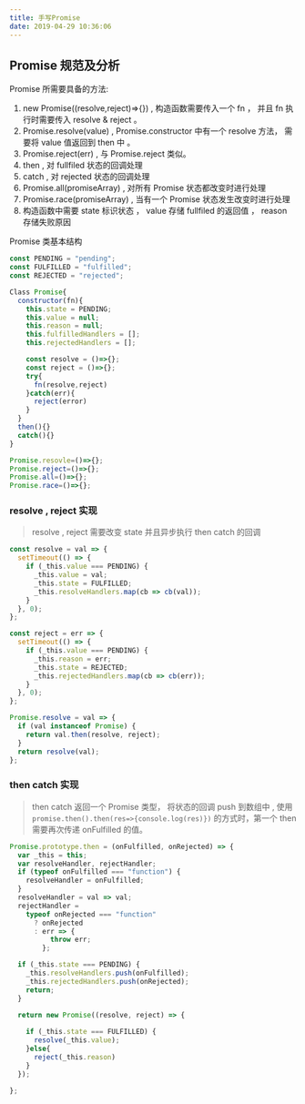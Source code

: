 ```yaml
---
title: 手写Promise
date: 2019-04-29 10:36:06
---
```


## Promise 规范及分析

Promise 所需要具备的方法:

1. new Promise((resolve,reject)=>{}) , 构造函数需要传入一个 fn ， 并且 fn 执行时需要传入 resolve & reject 。
2. Promise.resolve(value) , Promise.constructor 中有一个 resolve 方法， 需要将 value 值返回到 then 中 。
3. Promise.reject(err) , 与 Promise.reject 类似。
4. then , 对 fullfiled 状态的回调处理
5. catch , 对 rejected 状态的回调处理
6. Promise.all(promiseArray) , 对所有 Promise 状态都改变时进行处理
7. Promise.race(promiseArray) , 当有一个 Promise 状态发生改变时进行处理
8. 构造函数中需要 state 标识状态 ， value 存储 fullfiled 的返回值 ， reason 存储失败原因

Promise 类基本结构

```js
const PENDING = "pending";
const FULFILLED = "fulfilled";
const REJECTED = "rejected";

Class Promise{
  constructor(fn){
    this.state = PENDING;
    this.value = null;
    this.reason = null;
    this.fulfilledHandlers = [];
    this.rejectedHandlers = [];

    const resolve = ()=>{};
    const reject = ()=>{};
    try{
      fn(resolve,reject)
    }catch(err){
      reject(error)
    }
  }
  then(){}
  catch(){}
}

Promise.resovle=()=>{};
Promise.reject=()=>{};
Promise.all=()=>{};
Promise.race=()=>{};
```

### resolve , reject 实现

> resolve , reject 需要改变 state 并且异步执行 then catch 的回调

```js
const resolve = val => {
  setTimeout(() => {
    if (_this.value === PENDING) {
      _this.value = val;
      _this.state = FULFILLED;
      _this.resolveHandlers.map(cb => cb(val));
    }
  }, 0);
};

const reject = err => {
  setTimeout(() => {
    if (_this.value === PENDING) {
      _this.reason = err;
      _this.state = REJECTED;
      _this.rejectedHandlers.map(cb => cb(err));
    }
  }, 0);
};

Promise.resolve = val => {
  if (val instanceof Promise) {
    return val.then(resolve, reject);
  }
  return resolve(val);
};
```

### then catch 实现
<!-- TODO: catch 实现 -->
> then catch 返回一个 Promise 类型， 将状态的回调 push 到数组中 , 使用 `promise.then().then(res=>{console.log(res)})` 的方式时，第一个 then 需要再次传递 onFulfilled 的值。

```js
Promise.prototype.then = (onFulfilled, onRejected) => {
  var _this = this;
  var resolveHandler, rejectHandler;
  if (typeof onFulfilled === "function") {
    resolveHandler = onFulfilled;
  }
  resolveHandler = val => val;
  rejectHandler =
    typeof onRejected === "function"
      ? onRejected
      : err => {
          throw err;
        };

  if (_this.state === PENDING) {
    _this.resolveHandlers.push(onFulfilled);
    _this.rejectedHandlers.push(onRejected);
    return;
  }

  return new Promise((resolve, reject) => {
    
    if (_this.state === FULFILLED) {
      resolve(_this.value);
    }else{
      reject(_this.reason)
    }
  });
  
};
```
